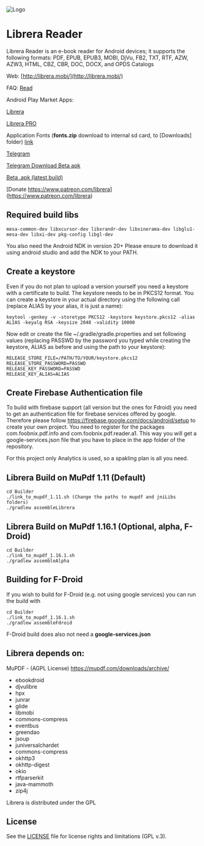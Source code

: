 ![Logo](https://raw.githubusercontent.com/foobnix/LirbiReader/master/logo.jpg)

# Librera Reader

Librera Reader is an e-book reader for Android devices; 
it supports the following formats: PDF, EPUB, EPUB3, MOBI, DjVu, FB2, TXT, RTF, AZW, AZW3, HTML, CBZ, CBR, DOC, DOCX, and OPDS Catalogs

Web: [http://librera.mobi/](http://librera.mobi/)

FAQ: [Read](http://librera.mobi/wiki/faq/)

Android Play Market Apps:

[Librera](https://play.google.com/store/apps/details?id=com.foobnix.pdf.reader)

[Librera PRO](https://play.google.com/store/apps/details?id=com.foobnix.pro.pdf.reader)

Application Fonts (**fonts.zip** download to internal sd card, to [Downloads] folder)
[link](https://github.com/foobnix/LirbiReader/tree/master/Builder/fonts) 

[Telegram](https://t.me/LibreraReader)

[Telegram Download Beta apk](https://t.me/LibreraBeta)

[Beta .apk (latest build)](http://beta.librera.mobi)

[Donate https://www.patreon.com/librera] (https://www.patreon.com/librera)

## Required build libs

~~~~
mesa-common-dev libxcursor-dev libxrandr-dev libxinerama-dev libglu1-mesa-dev libxi-dev pkg-config libgl-dev
~~~~

You also need the Android NDK in version 20+
Please ensure to download it using android studio and add the NDK to your PATH.

## Create a keystore

Even if you do not plan to upload a version yourself you need a keystore with a certificate to build.
The keystore needs to be in PKCS12 format.
You can create a keystore in your actual directory using the following call
(replace ALIAS by your alias, it is just a name):

~~~~
keytool -genkey -v -storetype PKCS12 -keystore keystore.pkcs12 -alias ALIAS -keyalg RSA -keysize 2048 -validity 10000
~~~~

Now edit or create the file ~/.gradle/gradle.properties and set following values
(replacing PASSWD by the password you typed while creating the keystore, ALIAS as before and using the path to your keystore):

~~~~
RELEASE_STORE_FILE=/PATH/TO/YOUR/keystore.pkcs12
RELEASE_STORE_PASSWORD=PASSWD
RELEASE_KEY_PASSWORD=PASSWD
RELEASE_KEY_ALIAS=ALIAS
~~~~

## Create Firebase Authentication file

To build with firebase support (all version but the ones for Fdroid) you need to get an
authentication file for firebase services offered by google. Therefore please follow
https://firebase.google.com/docs/android/setup to create your own project. You need to
register for the packages com.foobnix.pdf.info and com.foobnix.pdf.reader.a1. This way
you will get a google-services.json file that you have to place in the app folder of 
the repository.

For this project only Analytics is used, so a spakling plan is all you need.

## Librera Build on MuPdf 1.11 (Default)

~~~~
cd Builder
./link_to_mupdf_1.11.sh (Change the paths to mupdf and jniLibs folders)
./gradlew assembleLibrera
~~~~

## Librera Build on MuPdf 1.16.1 (Optional, alpha, F-Droid)

~~~~
cd Builder
./link_to_mupdf_1.16.1.sh
./gradlew assembleAlpha
~~~~

## Building for F-Droid

If you wish to build for F-Droid (e.g. not using google services) you can run the build with

~~~~
cd Builder
./link_to_mupdf_1.16.1.sh
./gradlew assembleFdroid
~~~~

F-Droid build does also not need a **google-services.json**

## Librera depends on:

MuPDF - (AGPL License) https://mupdf.com/downloads/archive/

* ebookdroid
* djvulibre
* hpx
* junrar
* glide
* libmobi
* commons-compress
* eventbus
* greendao
* jsoup
* juniversalchardet
* commons-compress
* okhttp3
* okhttp-digest
* okio
* rtfparserkit
* java-mammoth
* zip4j

Librera is distributed under the GPL

## License

See the [LICENSE](LICENSE.txt) file for license rights and limitations (GPL v.3).

